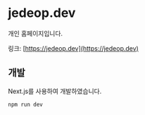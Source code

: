 # jedeop.dev

개인 홈페이지입니다.

링크: [https://jedeop.dev](https://jedeop.dev)


## 개발

Next.js를 사용하여 개발하였습니다.

```bash
npm run dev
```